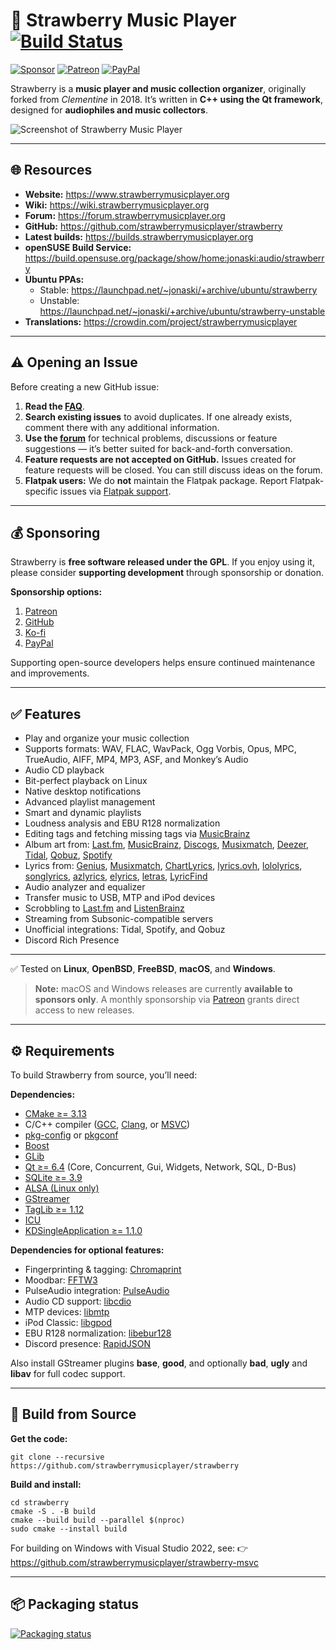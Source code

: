 # :strawberry: Strawberry Music Player [![Build Status](https://github.com/strawberrymusicplayer/strawberry/workflows/Build/badge.svg)](https://github.com/strawberrymusicplayer/strawberry/actions)
[![Sponsor](https://img.shields.io/badge/-Sponsor-green?logo=github)](https://github.com/sponsors/jonaski)
[![Patreon](https://img.shields.io/badge/patreon-donate-green.svg)](https://patreon.com/jonaskvinge)
[![PayPal](https://img.shields.io/badge/Donate-PayPal-green.svg)](https://paypal.me/jonaskvinge)

Strawberry is a **music player and music collection organizer**, originally forked from *Clementine* in 2018.
It’s written in **C++ using the Qt framework**, designed for **audiophiles and music collectors**.

![Screenshot of Strawberry Music Player](https://raw.githubusercontent.com/strawberrymusicplayer/strawberry/master/data/screenshot/screenshot.png)

---

## :globe_with_meridians: Resources

- **Website:** https://www.strawberrymusicplayer.org
- **Wiki:** https://wiki.strawberrymusicplayer.org
- **Forum:** https://forum.strawberrymusicplayer.org
- **GitHub:** https://github.com/strawberrymusicplayer/strawberry
- **Latest builds:** https://builds.strawberrymusicplayer.org
- **openSUSE Build Service:** https://build.opensuse.org/package/show/home:jonaski:audio/strawberry
- **Ubuntu PPAs:**
  - Stable: https://launchpad.net/~jonaski/+archive/ubuntu/strawberry
  - Unstable: https://launchpad.net/~jonaski/+archive/ubuntu/strawberry-unstable
- **Translations:** https://crowdin.com/project/strawberrymusicplayer

---

## :warning: Opening an Issue

Before creating a new GitHub issue:

1. **Read the [FAQ](https://wiki.strawberrymusicplayer.org/wiki/FAQ)**.
2. **Search existing issues** to avoid duplicates. If one already exists, comment there with any additional information.
3. **Use the [forum](https://forum.strawberrymusicplayer.org/)** for technical problems, discussions or feature suggestions — it’s better suited for back-and-forth conversation.
4. **Feature requests are not accepted on GitHub.** Issues created for feature requests will be closed. You can still discuss ideas on the forum.
5. **Flatpak users:** We do **not** maintain the Flatpak package. Report Flatpak-specific issues via [Flatpak support](https://flatpak.org/about/).

---

## :moneybag: Sponsoring

Strawberry is **free software released under the GPL**.
If you enjoy using it, please consider **supporting development** through sponsorship or donation.

**Sponsorship options:**
1. [Patreon](https://www.patreon.com/jonaskvinge)
2. [GitHub](https://github.com/sponsors/jonaski)
3. [Ko-fi](https://ko-fi.com/jonaskvinge)
4. [PayPal](https://paypal.me/jonaskvinge)

Supporting open-source developers helps ensure continued maintenance and improvements.

---

## :white_check_mark: Features

- Play and organize your music collection
- Supports formats: WAV, FLAC, WavPack, Ogg Vorbis, Opus, MPC, TrueAudio, AIFF, MP4, MP3, ASF, and Monkey’s Audio
- Audio CD playback
- Bit-perfect playback on Linux
- Native desktop notifications
- Advanced playlist management
- Smart and dynamic playlists
- Loudness analysis and EBU R128 normalization
- Editing tags and fetching missing tags via [MusicBrainz](https://musicbrainz.org/)
- Album art from: [Last.fm](https://www.last.fm/), [MusicBrainz](https://musicbrainz.org/), [Discogs](https://www.discogs.com/), [Musixmatch](https://www.musixmatch.com/), [Deezer](https://www.deezer.com/), [Tidal](https://www.tidal.com/), [Qobuz](https://www.qobuz.com/), [Spotify](https://www.spotify.com/)
- Lyrics from: [Genius](https://genius.com/), [Musixmatch](https://www.musixmatch.com/), [ChartLyrics](http://www.chartlyrics.com/), [lyrics.ovh](https://lyrics.ovh/), [lololyrics](https://www.lololyrics.com/), [songlyrics](https://www.songlyrics.com/), [azlyrics](https://www.azlyrics.com/), [elyrics](https://www.elyrics.net/), [letras](https://www.letras.mus.br), [LyricFind](https://lyrics.lyricfind.com)
- Audio analyzer and equalizer
- Transfer music to USB, MTP and iPod devices
- Scrobbling to [Last.fm](https://www.last.fm/) and [ListenBrainz](https://listenbrainz.org/)
- Streaming from Subsonic-compatible servers
- Unofficial integrations: Tidal, Spotify, and Qobuz
- Discord Rich Presence

---

:white_check_mark: Tested on **Linux**, **OpenBSD**, **FreeBSD**, **macOS**, and **Windows**.

> **Note:** macOS and Windows releases are currently **available to sponsors only**.
> A monthly sponsorship via [Patreon](https://www.patreon.com/jonaskvinge) grants direct access to new releases.

---

## :gear: Requirements

To build Strawberry from source, you’ll need:

**Dependencies:**
- [CMake ≥= 3.13](https://cmake.org/)
- C/C++ compiler ([GCC](https://gcc.gnu.org/), [Clang](https://clang.llvm.org/), or [MSVC](https://visualstudio.microsoft.com/vs/features/cplusplus/))
- [pkg-config](https://www.freedesktop.org/wiki/Software/pkg-config/) or [pkgconf](https://github.com/pkgconf/pkgconf)
- [Boost](https://www.boost.org/)
- [GLib](https://developer.gnome.org/glib/)
- [Qt ≥= 6.4](https://www.qt.io/) (Core, Concurrent, Gui, Widgets, Network, SQL, D-Bus)
- [SQLite ≥= 3.9](https://www.sqlite.org)
- [ALSA (Linux only)](https://www.alsa-project.org/)
- [GStreamer](https://gstreamer.freedesktop.org/)
- [TagLib ≥= 1.12](https://www.taglib.org/)
- [ICU](https://unicode-org.github.io/icu/)
- [KDSingleApplication ≥= 1.1.0](https://github.com/KDAB/KDSingleApplication)

**Dependencies for optional features:**
- Fingerprinting & tagging: [Chromaprint](https://acoustid.org/chromaprint)
- Moodbar: [FFTW3](http://www.fftw.org/)
- PulseAudio integration: [PulseAudio](https://www.freedesktop.org/wiki/Software/PulseAudio/)
- Audio CD support: [libcdio](https://www.gnu.org/software/libcdio/)
- MTP devices: [libmtp](http://libmtp.sourceforge.net/)
- iPod Classic: [libgpod](http://www.gtkpod.org/libgpod/)
- EBU R128 normalization: [libebur128](https://github.com/jiixyj/libebur128)
- Discord presence: [RapidJSON](https://rapidjson.org/)

Also install GStreamer plugins **base**, **good**, and optionally **bad**, **ugly** and **libav** for full codec support.

---

## :wrench: Build from Source

**Get the code:**

    git clone --recursive https://github.com/strawberrymusicplayer/strawberry

**Build and install:**

    cd strawberry
    cmake -S . -B build
    cmake --build build --parallel $(nproc)
    sudo cmake --install build

For building on Windows with Visual Studio 2022, see: :point_right: https://github.com/strawberrymusicplayer/strawberry-msvc

---

## :package: Packaging status

[![Packaging status](https://repology.org/badge/vertical-allrepos/strawberry.svg?columns=3&header=Strawberry&exclude_unsupported=1)](https://repology.org/metapackage/strawberry/versions)
